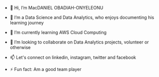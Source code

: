 - 👋 Hi, I’m MacDANIEL OBADIAH-ONYELEONU
- 👀 I’m a Data Science and Data Analytics, who enjoys documenting his learning journey
- 🌱 I’m currently learning AWS Cloud Computing
- 💞️ I’m looking to collaborate on Data Analytics projects, volunteer or otherwise
- 📫 Let's connect on linkedin, instagram, twitter and facebook

- ⚡ Fun fact: Am a good team player

<!---
ObadiahOnyeleonuMacdaniel/ObadiahOnyeleonuMacdaniel is a ✨ special ✨ repository because its `README.md` (this file) appears on your GitHub profile.
You can click the Preview link to take a look at your changes.
--->
